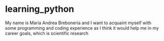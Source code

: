 # learning_python
My name is Maria Andrea Breboneria and I want to acquaint myself
with some programming and coding experience as I think it would
help me in my career goals, which is scientific research
